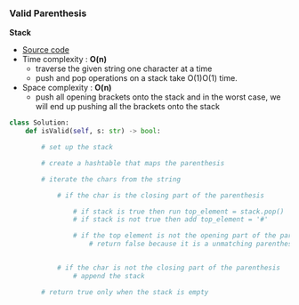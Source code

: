 ### Valid Parenthesis

**Stack**
- [Source code](sources/stack.py)
- Time complexity : **O(n)**
    - traverse the given string one character at a time
    - push and pop operations on a stack take O(1)O(1) time.
- Space complexity : **O(n)**
    - push all opening brackets onto the stack and in the worst case, we will end up pushing all the brackets onto the stack

```python 
class Solution:
    def isValid(self, s: str) -> bool:

        # set up the stack

        # create a hashtable that maps the parenthesis

        # iterate the chars from the string

            # if the char is the closing part of the parenthesis

                # if stack is true then run top_element = stack.pop()
                # if stack is not true then add top_element = '#'

                # if the top element is not the opening part of the parenthesis
                    # return false because it is a unmatching parenthesis


            # if the char is not the closing part of the parenthesis
                # append the stack

        # return true only when the stack is empty
```